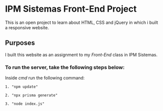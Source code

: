 # IPM Sistemas Front-End Project
This is an open project to learn about HTML, CSS and jQuery in which i built a responsive website.
## Purposes
I built this website as an assignment to my *Front-End* class in IPM Sistemas.
### To run the server, take the following steps below:
Inside *cmd* run the following command:
```
1. "npm update" 
```
```
2. "npx prisma generate"
```
```
3. "node index.js"
```
